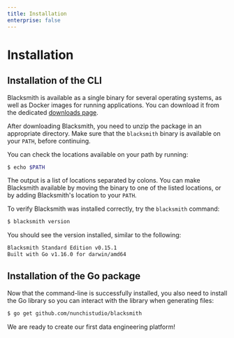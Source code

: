 ```yaml
---
title: Installation
enterprise: false
---
```


# Installation

## Installation of the CLI

Blacksmith is available as a single binary for several operating systems, as well
as Docker images for running applications. You can download it from the dedicated
[downloads page](/blacksmith/downloads).

After downloading Blacksmith, you need to unzip the package in an appropriate
directory. Make sure that the `blacksmith` binary is available on your `PATH`,
before continuing.

You can check the locations available on your path by running:
```bash
$ echo $PATH

```

The output is a list of locations separated by colons. You can make Blacksmith
available by moving the binary to one of the listed locations, or by adding
Blacksmith's location to your `PATH`.

To verify Blacksmith was installed correctly, try the `blacksmith` command:
```bash
$ blacksmith version

```

You should see the version installed, similar to the following:
```bash
Blacksmith Standard Edition v0.15.1
Built with Go v1.16.0 for darwin/amd64

```

## Installation of the Go package

Now that the command-line is successfully installed, you also need to install the
Go library so you can interact with the library when generating files:
```bash
$ go get github.com/nunchistudio/blacksmith

```

We are ready to create our first data engineering platform!
